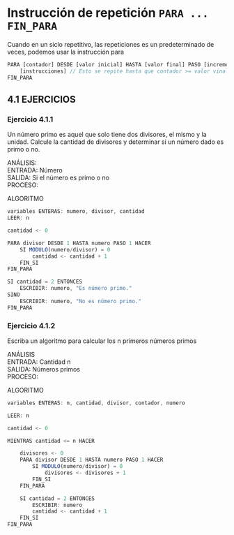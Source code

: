 # Instrucción de repetición ```PARA ... FIN_PARA```

Cuando en un siclo repetitivo, las repeticiones es un
predeterminado de veces, podemos usar la instrucción para

```javascript
PARA [contador] DESDE [valor inicial] HASTA [valor final] PASO [incremento] HACER
    [instrucciones] // Esto se repite hasta que contador >= valor vinal
FIN_PARA
```

## 4.1 EJERCICIOS

### Ejercicio 4.1.1

Un número primo es aquel que solo tiene dos divisores, el mismo
y la unidad. Calcule la cantidad de divisores y determinar
si un número dado es primo o no.

ANÁLISIS:  
ENTRADA: Número  
SALIDA: Si el número es primo o no  
PROCESO:

ALGORITMO

```Javascript
variables ENTERAS: numero, divisor, cantidad
LEER: n

cantidad <- 0

PARA divisor DESDE 1 HASTA numero PASO 1 HACER
    SI MODULO(numero/divisor) = 0
        cantidad <- cantidad + 1
    FIN_SI
FIN_PARA

SI cantidad = 2 ENTONCES
    ESCRIBIR: numero, "Es número primo."
SINO 
    ESCRIBIR: numero, "No es número primo."
FIN_PARA

```

### Ejercicio 4.1.2

Escriba un algoritmo para calcular los n primeros números
primos

ANÁLISIS  
ENTRADA: Cantidad n  
SALIDA: Números primos  
PROCESO:  

ALGORITMO

```Javascript
variables ENTERAS: n, cantidad, divisor, contador, numero

LEER: n

cantidad <- 0

MIENTRAS cantidad <= n HACER

    divisores <- 0
    PARA divisor DESDE 1 HASTA numero PASO 1 HACER
        SI MODULO(numero/divisor) = 0
            divisores <- divisores + 1
        FIN_SI
    FIN_PARA

    SI cantidad = 2 ENTONCES
        ESCRIBIR: numero
        cantidad <- cantidad + 1
    FIN_SI
FIN_PARA
```
